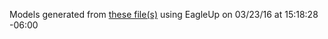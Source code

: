 Models generated from [these file(s)](https://raw.github.com/sparkfun/32U4_Breakout_Board/2d30def6367bd2aad242da380eccd1c31de4cc68/Hardware/32U4_Breakout.brd) using EagleUp on 03/23/16 at 15:18:28 -06:00

